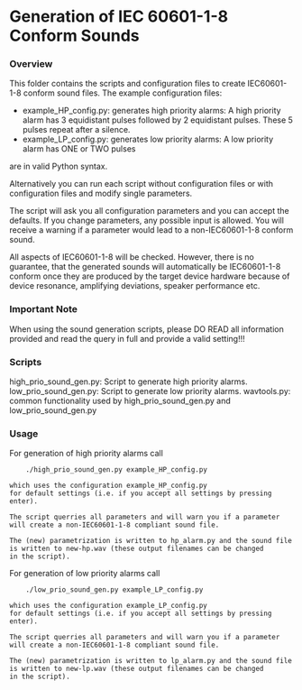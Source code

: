 # Generation of IEC 60601-1-8 Conform Sounds

### Overview

This folder contains the scripts and configuration files to create
IEC60601-1-8 conform sound files. The example configuration files:

- example_HP_config.py:   generates high priority alarms:
			  A high priority alarm has 3 equidistant pulses
			  followed by 2 equidistant pulses. These 5 pulses
			  repeat after a silence. 
- example_LP_config.py:   generates low priority alarms:
			  A low priority alarm has ONE or TWO pulses 

are in valid Python syntax.

Alternatively you can run each script without configuration files or with
configuration files and modify single parameters.

The script will ask you all configuration parameters and you can
accept the defaults. If you change parameters, any possible input is allowed.
You will receive a warning if a parameter would lead to a non-IEC60601-1-8
conform sound.

All aspects of IEC60601-1-8 will be checked. However, there is no guarantee,
that the generated sounds will automatically be IEC60601-1-8
conform once they are produced by the target device hardware because of
device resonance, amplifying deviations, speaker performance etc.


### Important Note

When using the sound generation scripts, please DO READ all information
provided and read the query in full and provide a valid setting!!!


### Scripts

high_prio_sound_gen.py:
	Script to generate high priority alarms.
low_prio_sound_gen.py:
	Script to generate low priority alarms.
wavtools.py:
	common functionality used by high_prio_sound_gen.py and
	low_prio_sound_gen.py 
	

### Usage

For generation of high priority alarms call
```
    ./high_prio_sound_gen.py example_HP_config.py
```
    which uses the configuration example_HP_config.py
    for default settings (i.e. if you accept all settings by pressing
    enter).

    The script querries all parameters and will warn you if a parameter
    will create a non-IEC60601-1-8 compliant sound file.

    The (new) parametrization is written to hp_alarm.py and the sound file
    is written to new-hp.wav (these output filenames can be changed
    in the script).

For generation of low priority alarms call
```
    ./low_prio_sound_gen.py example_LP_config.py
```
    which uses the configuration example_LP_config.py
    for default settings (i.e. if you accept all settings by pressing
    enter).

    The script querries all parameters and will warn you if a parameter
    will create a non-IEC60601-1-8 compliant sound file.

    The (new) parametrization is written to lp_alarm.py and the sound file
    is written to new-lp.wav (these output filenames can be changed
    in the script).
